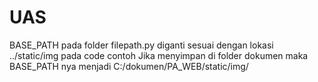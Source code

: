 # UAS

BASE_PATH pada folder filepath.py diganti sesuai dengan lokasi ../static/img pada code
contoh 
Jika menyimpan di folder dokumen maka BASE_PATH nya menjadi C:/dokumen/PA_WEB/static/img/
